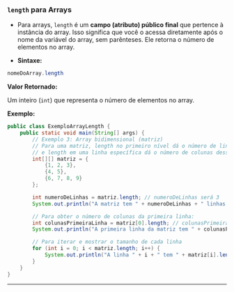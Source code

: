 ### `length` para Arrays
- Para arrays, `length` é um **campo (atributo) público final** que pertence à instância do array. Isso significa que você o acessa diretamente após o nome da variável do array, sem parênteses. Ele retorna o número de elementos no array.

- **Sintaxe:**

```java
nomeDoArray.length
```

**Valor Retornado:**

Um inteiro (`int`) que representa o número de elementos no array.

**Exemplo:**

```java
public class ExemploArrayLength {
    public static void main(String[] args) {
        // Exemplo 3: Array bidimensional (matriz)
        // Para uma matriz, length no primeiro nível dá o número de linhas
        // e length em uma linha específica dá o número de colunas dessa linha.
        int[][] matriz = {
            {1, 2, 3},
            {4, 5},
            {6, 7, 8, 9}
        };

        int numeroDeLinhas = matriz.length; // numeroDeLinhas será 3
        System.out.println("A matriz tem " + numeroDeLinhas + " linhas.");

        // Para obter o número de colunas da primeira linha:
        int colunasPrimeiraLinha = matriz[0].length; // colunasPrimeiraLinha será 3
        System.out.println("A primeira linha da matriz tem " + colunasPrimeiraLinha + " colunas.");

        // Para iterar e mostrar o tamanho de cada linha
        for (int i = 0; i < matriz.length; i++) {
            System.out.println("A linha " + i + " tem " + matriz[i].length + " colunas.");
        }
    }
}
```

---
